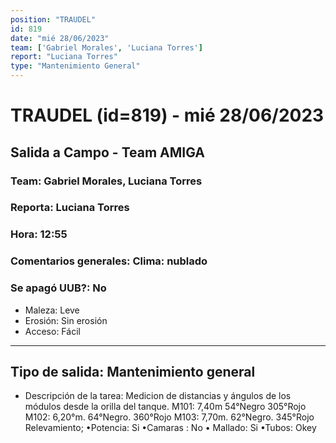 ```yaml
---
position: "TRAUDEL"
id: 819
date: "mié 28/06/2023"
team: ['Gabriel Morales', 'Luciana Torres']
report: "Luciana Torres"
type: "Mantenimiento General"
---
```


# TRAUDEL (id=819) - mié 28/06/2023
## Salida a Campo - Team AMIGA
### Team: Gabriel Morales, Luciana Torres
### Reporta: Luciana Torres
### Hora: 12:55
### Comentarios generales: Clima: nublado 
### Se apagó UUB?: No 
- Maleza: Leve
- Erosión: Sin erosión
- Acceso: Fácil
---------
## Tipo de salida: Mantenimiento general
   - Descripción de la tarea: Medicion de distancias y ángulos de los módulos desde la orilla del tanque. 
M101: 7,40m 54°Negro 305°Rojo
M102: 6,20°m. 64°Negro.  360°Rojo 
M103: 7,70m.  62°Negro. 345°Rojo 
Relevamiento; 
•Potencia: Si
•Camaras : No
• Mallado: Si 
•Tubos: Okey
